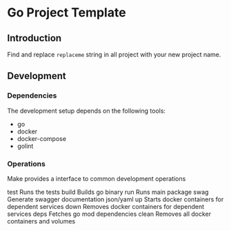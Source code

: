 # Go Project Template

## Introduction
Find and replace `replaceme` string in all project with your new project name.
## Development

### Dependencies

The development setup depends on the following tools:

- go
- docker
- docker-compose
- golint

### Operations

Make provides a interface to common development operations

  test        Runs the tests
  build       Builds go binary
  run         Runs main package
  swag        Generate swagger documentation json/yaml
  up          Starts docker containers for dependent services
  down        Removes docker containers for dependent services
  deps        Fetches go mod dependencies
  clean       Removes all docker containers and volumes
